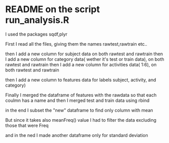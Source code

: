 README on the script run_analysis.R 
============


I used the packages sqdf,plyr

First I read all the files, giving them the names rawtest,rawtrain etc..

then I add a new column for subject data on both rawtest and rawtrain
then I add a new column for category data( wether it's test or train data), on both rawtest and rawtrain
then I add a new column for activities data( 1:6), on both rawtest and rawtrain

then I add a new column to features data for labels subject, activity, and category)



Finally I merged the dataframe of features with the rawdata so that each coulmn has a name
and then I merged test and train data using rbind 

in the end I subset the "new" dataframe to find only column with mean  


But since it takes also meanFreq() value I had to filter the data excluding those that were Freq

and in the ned I made another dataframe only for standard deviation



